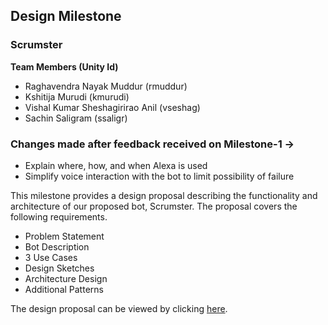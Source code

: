 ## Design Milestone

### Scrumster

__Team Members (Unity Id)__
* Raghavendra Nayak Muddur (rmuddur)
* Kshitija Murudi (kmurudi)
* Vishal Kumar Sheshagirirao Anil (vseshag)
* Sachin Saligram (ssaligr)

### Changes made after feedback received on Milestone-1 ->

* Explain where, how, and when Alexa is used
* Simplify voice interaction with the bot to limit possibility of failure


This milestone provides a design proposal describing the functionality and architecture of our proposed bot, Scrumster. The proposal covers the following requirements.

* Problem Statement
* Bot Description
* 3 Use Cases
* Design Sketches
* Architecture Design
* Additional Patterns

The design proposal can be viewed by clicking [here](https://github.ncsu.edu/rmuddur/Scrumster/blob/master/DESIGN.md).


